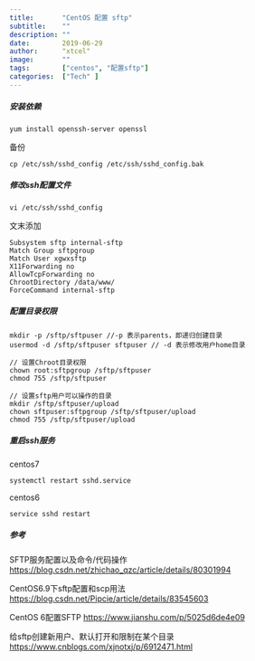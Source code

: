 ```yaml
---
title:       "CentOS 配置 sftp"
subtitle:    ""
description: ""
date:        2019-06-29
author:      "xtcel"
image:       ""
tags:        ["centos", "配置sftp"]
categories:  ["Tech" ]
---
```


##### 安装依赖
```shell
yum install openssh-server openssl
```

备份
```shell
cp /etc/ssh/sshd_config /etc/ssh/sshd_config.bak
```

##### 修改ssh配置文件
```shell
vi /etc/ssh/sshd_config
```

文末添加

```shell
Subsystem sftp internal-sftp
Match Group sftpgroup
Match User xgwxsftp
X11Forwarding no
AllowTcpForwarding no
ChrootDirectory /data/www/
ForceCommand internal-sftp
```

##### 配置目录权限
```shell
mkdir -p /sftp/sftpuser //-p 表示parents，即递归创建目录
usermod -d /sftp/sftpuser sftpuser // -d 表示修改用户home目录

// 设置Chroot目录权限
chown root:sftpgroup /sftp/sftpuser
chmod 755 /sftp/sftpuser

// 设置sftp用户可以操作的目录
mkdir /sftp/sftpuser/upload
chown sftpuser:sftpgroup /sftp/sftpuser/upload
chmod 755 /sftp/sftpuser/upload
```
##### 重启ssh服务
centos7
``` shell
systemctl restart sshd.service
```

centos6

```shell
service sshd restart
```

##### 参考

SFTP服务配置以及命令/代码操作
https://blog.csdn.net/zhichao_qzc/article/details/80301994

CentOS6.9下sftp配置和scp用法
https://blog.csdn.net/Pipcie/article/details/83545603

CentOS 6配置SFTP
https://www.jianshu.com/p/5025d6de4e09

给sftp创建新用户、默认打开和限制在某个目录
https://www.cnblogs.com/xjnotxj/p/6912471.html
